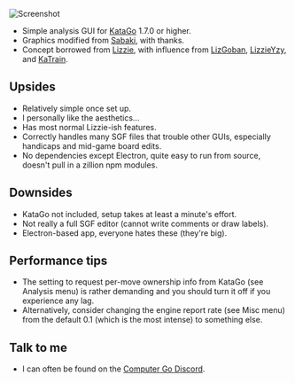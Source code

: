 ![Screenshot](https://user-images.githubusercontent.com/16438795/156058144-1bad6a82-3850-44fb-821f-34e56a1a1f21.png)

* Simple analysis GUI for [KataGo](https://github.com/lightvector/KataGo) 1.7.0 or higher.
* Graphics modified from [Sabaki](https://github.com/SabakiHQ/Sabaki), with thanks.
* Concept borrowed from [Lizzie](https://github.com/featurecat/lizzie), with influence from [LizGoban](https://github.com/kaorahi/lizgoban), [LizzieYzy](https://github.com/yzyray/lizzieyzy), and [KaTrain](https://github.com/sanderland/katrain).

## Upsides

* Relatively simple once set up.
* I personally like the aesthetics...
* Has most normal Lizzie-ish features.
* Correctly handles many SGF files that trouble other GUIs, especially handicaps and mid-game board edits.
* No dependencies except Electron, quite easy to run from source, doesn't pull in a zillion npm modules.

## Downsides

* KataGo not included, setup takes at least a minute's effort.
* Not really a full SGF editor (cannot write comments or draw labels).
* Electron-based app, everyone hates these (they're big).

## Performance tips

* The setting to request per-move ownership info from KataGo (see Analysis menu) is rather demanding and you should turn it off if you experience any lag.
* Alternatively, consider changing the engine report rate (see Misc menu) from the default 0.1 (which is the most intense) to something else.

## Talk to me

* I can often be found on the [Computer Go Discord](https://discord.com/invite/5vacH5F).
